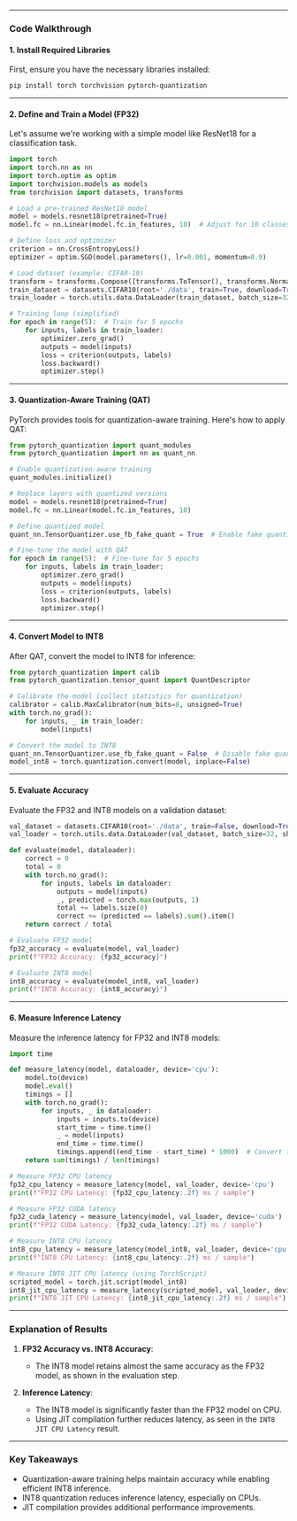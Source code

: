 
---

### **Code Walkthrough**

#### 1. **Install Required Libraries**
First, ensure you have the necessary libraries installed:
```bash
pip install torch torchvision pytorch-quantization
```

---

#### 2. **Define and Train a Model (FP32)**
Let's assume we're working with a simple model like ResNet18 for a classification task.

```python
import torch
import torch.nn as nn
import torch.optim as optim
import torchvision.models as models
from torchvision import datasets, transforms

# Load a pre-trained ResNet18 model
model = models.resnet18(pretrained=True)
model.fc = nn.Linear(model.fc.in_features, 10)  # Adjust for 10 classes

# Define loss and optimizer
criterion = nn.CrossEntropyLoss()
optimizer = optim.SGD(model.parameters(), lr=0.001, momentum=0.9)

# Load dataset (example: CIFAR-10)
transform = transforms.Compose([transforms.ToTensor(), transforms.Normalize((0.5, 0.5, 0.5), (0.5, 0.5, 0.5))])
train_dataset = datasets.CIFAR10(root='./data', train=True, download=True, transform=transform)
train_loader = torch.utils.data.DataLoader(train_dataset, batch_size=32, shuffle=True)

# Training loop (simplified)
for epoch in range(5):  # Train for 5 epochs
    for inputs, labels in train_loader:
        optimizer.zero_grad()
        outputs = model(inputs)
        loss = criterion(outputs, labels)
        loss.backward()
        optimizer.step()
```

---

#### 3. **Quantization-Aware Training (QAT)**
PyTorch provides tools for quantization-aware training. Here's how to apply QAT:

```python
from pytorch_quantization import quant_modules
from pytorch_quantization import nn as quant_nn

# Enable quantization-aware training
quant_modules.initialize()

# Replace layers with quantized versions
model = models.resnet18(pretrained=True)
model.fc = nn.Linear(model.fc.in_features, 10)

# Define quantized model
quant_nn.TensorQuantizer.use_fb_fake_quant = True  # Enable fake quantization

# Fine-tune the model with QAT
for epoch in range(5):  # Fine-tune for 5 epochs
    for inputs, labels in train_loader:
        optimizer.zero_grad()
        outputs = model(inputs)
        loss = criterion(outputs, labels)
        loss.backward()
        optimizer.step()
```

---

#### 4. **Convert Model to INT8**
After QAT, convert the model to INT8 for inference:

```python
from pytorch_quantization import calib
from pytorch_quantization.tensor_quant import QuantDescriptor

# Calibrate the model (collect statistics for quantization)
calibrator = calib.MaxCalibrator(num_bits=8, unsigned=True)
with torch.no_grad():
    for inputs, _ in train_loader:
        model(inputs)

# Convert the model to INT8
quant_nn.TensorQuantizer.use_fb_fake_quant = False  # Disable fake quantization
model_int8 = torch.quantization.convert(model, inplace=False)
```

---

#### 5. **Evaluate Accuracy**
Evaluate the FP32 and INT8 models on a validation dataset:

```python
val_dataset = datasets.CIFAR10(root='./data', train=False, download=True, transform=transform)
val_loader = torch.utils.data.DataLoader(val_dataset, batch_size=32, shuffle=False)

def evaluate(model, dataloader):
    correct = 0
    total = 0
    with torch.no_grad():
        for inputs, labels in dataloader:
            outputs = model(inputs)
            _, predicted = torch.max(outputs, 1)
            total += labels.size(0)
            correct += (predicted == labels).sum().item()
    return correct / total

# Evaluate FP32 model
fp32_accuracy = evaluate(model, val_loader)
print(f"FP32 Accuracy: {fp32_accuracy}")

# Evaluate INT8 model
int8_accuracy = evaluate(model_int8, val_loader)
print(f"INT8 Accuracy: {int8_accuracy}")
```

---

#### 6. **Measure Inference Latency**
Measure the inference latency for FP32 and INT8 models:

```python
import time

def measure_latency(model, dataloader, device='cpu'):
    model.to(device)
    model.eval()
    timings = []
    with torch.no_grad():
        for inputs, _ in dataloader:
            inputs = inputs.to(device)
            start_time = time.time()
            _ = model(inputs)
            end_time = time.time()
            timings.append((end_time - start_time) * 1000)  # Convert to milliseconds
    return sum(timings) / len(timings)

# Measure FP32 CPU latency
fp32_cpu_latency = measure_latency(model, val_loader, device='cpu')
print(f"FP32 CPU Latency: {fp32_cpu_latency:.2f} ms / sample")

# Measure FP32 CUDA latency
fp32_cuda_latency = measure_latency(model, val_loader, device='cuda')
print(f"FP32 CUDA Latency: {fp32_cuda_latency:.2f} ms / sample")

# Measure INT8 CPU latency
int8_cpu_latency = measure_latency(model_int8, val_loader, device='cpu')
print(f"INT8 CPU Latency: {int8_cpu_latency:.2f} ms / sample")

# Measure INT8 JIT CPU latency (using TorchScript)
scripted_model = torch.jit.script(model_int8)
int8_jit_cpu_latency = measure_latency(scripted_model, val_loader, device='cpu')
print(f"INT8 JIT CPU Latency: {int8_jit_cpu_latency:.2f} ms / sample")
```

---

### **Explanation of Results**
1. **FP32 Accuracy vs. INT8 Accuracy**:  
   - The INT8 model retains almost the same accuracy as the FP32 model, as shown in the evaluation step.

2. **Inference Latency**:  
   - The INT8 model is significantly faster than the FP32 model on CPU.  
   - Using JIT compilation further reduces latency, as seen in the `INT8 JIT CPU Latency` result.

---

### **Key Takeaways**
- Quantization-aware training helps maintain accuracy while enabling efficient INT8 inference.
- INT8 quantization reduces inference latency, especially on CPUs.
- JIT compilation provides additional performance improvements.
